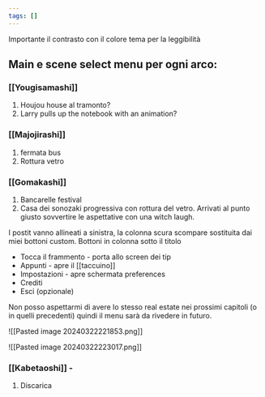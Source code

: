 ```yaml
---
tags: []
---
```


Importante il contrasto con il colore tema per la leggibilità
## Main e scene select menu per ogni arco:
### [[Yougisamashi]]
1. Houjou house al tramonto?
2. Larry pulls up the notebook with an animation?
### [[Majojirashi]]
1. fermata bus
2. Rottura vetro
### [[Gomakashi]] 
1. Bancarelle festival
2. Casa dei sonozaki progressiva con rottura del vetro. Arrivati al punto giusto sovvertire le aspettative con una witch laugh.


I postit vanno allineati a sinistra, la colonna scura scompare sostituita dai miei bottoni custom.
Bottoni in colonna sotto il titolo
- Tocca il frammento - porta allo screen dei tip
- Appunti - apre il [[taccuino]]
- Impostazioni - apre schermata preferences
- Crediti
- Esci (opzionale)

Non posso aspettarmi di avere lo stesso real estate nei prossimi capitoli (o in quelli precedenti) quindi il menu sarà da rivedere in futuro.

![[Pasted image 20240322221853.png]]

![[Pasted image 20240322223017.png]]

### [[Kabetaoshi]] - 
1. Discarica

